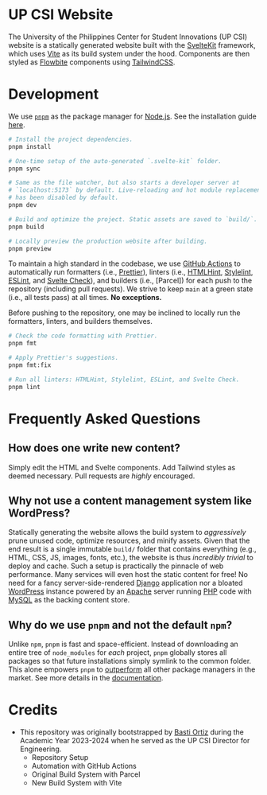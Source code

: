 # UP CSI Website

The University of the Philippines Center for Student Innovations (UP CSI) website is a statically generated website built with the [SvelteKit] framework, which uses [Vite] as its build system under the hood. Components are then styled as [Flowbite] components using [TailwindCSS].

[SvelteKit]: https://kit.svelte.dev/
[Vite]: https://vitejs.dev/
[TailwindCSS]: https://tailwindcss.com/
[Flowbite]: https://flowbite.com/

# Development

We use [`pnpm`] as the package manager for [Node.js]. See the installation guide [here](https://pnpm.io/installation).

[`pnpm`]: https://pnpm.io/
[Node.js]: https://nodejs.org/

```bash
# Install the project dependencies.
pnpm install

# One-time setup of the auto-generated `.svelte-kit` folder.
pnpm sync

# Same as the file watcher, but also starts a developer server at
# `localhost:5173` by default. Live-reloading and hot module replacement
# has been disabled by default.
pnpm dev

# Build and optimize the project. Static assets are saved to `build/`.
pnpm build

# Locally preview the production website after building.
pnpm preview
```

To maintain a high standard in the codebase, we use [GitHub Actions] to automatically run formatters (i.e., [Prettier]), linters (i.e., [HTMLHint], [Stylelint], [ESLint], and [Svelte Check]), and builders (i.e., [Parcel]) for each push to the repository (including pull requests). We strive to keep `main` at a green state (i.e., all tests pass) at all times. **No exceptions.**

[GitHub Actions]: https://github.com/features/actions
[Prettier]: https://prettier.io/
[HTMLHint]: https://htmlhint.com/
[Stylelint]: https://stylelint.io/
[ESLint]: https://eslint.org/
[Svelte Check]: https://www.npmjs.com/package/svelte-check

Before pushing to the repository, one may be inclined to locally run the formatters, linters, and builders themselves.

```bash
# Check the code formatting with Prettier.
pnpm fmt

# Apply Prettier's suggestions.
pnpm fmt:fix

# Run all linters: HTMLHint, Stylelint, ESLint, and Svelte Check.
pnpm lint
```

# Frequently Asked Questions

## How does one write new content?

Simply edit the HTML and Svelte components. Add Tailwind styles as deemed necessary. Pull requests are _highly_ encouraged.

## Why not use a content management system like WordPress?

Statically generating the website allows the build system to _aggressively_ prune unused code, optimize resources, and minify assets. Given that the end result is a single immutable `build/` folder that contains everything (e.g., HTML, CSS, JS, images, fonts, etc.), the website is thus _incredibly trivial_ to deploy and cache. Such a setup is practically the pinnacle of web performance. Many services will even host the static content for free! No need for a fancy server-side-rendered [Django] application nor a bloated [WordPress] instance powered by an [Apache] server running [PHP] code with [MySQL] as the backing content store.

[Django]: https://www.djangoproject.com/
[Wordpress]: https://wordpress.org/
[Apache]: https://apache.org/
[PHP]: https://www.php.net/
[MySQL]: https://www.mysql.com/

## Why do we use `pnpm` and not the default `npm`?

Unlike `npm`, `pnpm` is fast and space-efficient. Instead of downloading an entire tree of `node_modules` for _each_ project, `pnpm` globally stores all packages so that future installations simply symlink to the common folder. This alone empowers `pnpm` to [outperform](https://pnpm.io/benchmarks) all other package managers in the market. See more details in the [documentation](https://pnpm.io/motivation).

# Credits

-   This repository was originally bootstrapped by [Basti Ortiz](https://bastidood.github.io/) during the Academic Year 2023-2024 when he served as the UP CSI Director for Engineering.
    -   Repository Setup
    -   Automation with GitHub Actions
    -   Original Build System with Parcel
    -   New Build System with Vite

